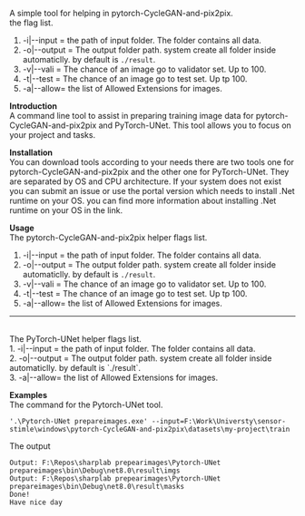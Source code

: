 A simple tool for helping in pytorch-CycleGAN-and-pix2pix.<br>
the flag list. <br>
1. -i|--input = the path of input folder. The folder contains all data.
2. -o|--output = The output folder path. system create all folder inside automaticlly. by default is `./result`.
3. -v|--vali = The chance of an image go to validator set. Up to 100.
4. -t|--test = The chance of an image go to test set. Up tp 100.
5. -a|--allow= the list of Allowed Extensions for images.





**Introduction**<br>
A command line tool to assist in preparing training image data for pytorch-CycleGAN-and-pix2pix and PyTorch-UNet. This tool allows you to focus on your project and tasks.

**Installation**<br>
You can download tools according to your needs there are two tools one for pytorch-CycleGAN-and-pix2pix and the other one for PyTorch-UNet. They are separated by OS and CPU architecture. If your system does not exist you can submit an issue or use the portal version which needs to install .Net runtime on your OS. you can find more information about installing .Net runtime on your OS in the link.

**Usage**
<br>The pytorch-CycleGAN-and-pix2pix helper flags list. <br>
1. -i|--input = the path of input folder. The folder contains all data.
2. -o|--output = The output folder path. system create all folder inside automaticlly. by default is `./result`.
3. -v|--vali = The chance of an image go to validator set. Up to 100.
4. -t|--test = The chance of an image go to test set. Up tp 100.
5. -a|--allow= the list of Allowed Extensions for images.
<hr>
<br>
The PyTorch-UNet helper flags list. <br>
1. -i|--input = the path of input folder. The folder contains all data.<br>
2. -o|--output = The output folder path. system create all folder inside automaticlly. by default is `./result`.<br>
3. -a|--allow= the list of Allowed Extensions for images.


**Examples**<br>
The command for the Pytorch-UNet tool. <br>
```
'.\Pytorch-UNet prepareimages.exe' --input=F:\Work\Universty\sensor-stimle\windows\pytorch-CycleGAN-and-pix2pix\datasets\my-project\train
```
The output <br>
```
Output: F:\Repos\sharplab prepearimages\Pytorch-UNet prepareimages\bin\Debug\net8.0\result\imgs
Output: F:\Repos\sharplab prepearimages\Pytorch-UNet prepareimages\bin\Debug\net8.0\result\masks
Done!
Have nice day
```


